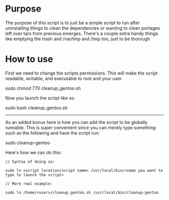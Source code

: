 Purpose
=====

The purpose of this script is to just be a simple script to run after uninstalling things to clean the
dependancies or wanting to clean portages left over tars from previous emerges. There's a couple extra 
handy things like emptying the trash and /var/tmp and /tmp too, just to be thorough

How to use
====
First we need to change the scripts permissions. This will make the script readable, writable, and 
executable to root and your user. 

sudo chmod 770 cleanup_gentoo.sh

Now you launch the script like so. 

sudo bash cleanup_gentoo.sh

----------

As an added bonus here is how you can add the script to be globally runnable. This is super convenient 
since you can merely type something such as the following and have the script run:

sudo cleanup-gentoo

Here's how we can do this:

```
// Syntax of doing so:

sudo ln <script location/script name> /usr/local/bin/<name you want to type to launch the script>

// More real example:

sudo ln /home/<user>/cleanup_gentoo.sh /usr/local/bin/cleanup-gentoo
```

